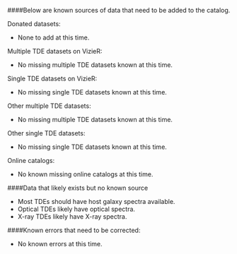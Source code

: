 ####Below are known sources of data that need to be added to the catalog. 

Donated datasets:
* None to add at this time.

Multiple TDE datasets on VizieR:
* No missing multiple TDE datasets known at this time.

Single TDE datasets on VizieR:
* No missing single TDE datasets known at this time.

Other multiple TDE datasets:
* No missing multiple TDE datasets known at this time.

Other single TDE datasets:
* No missing single TDE datasets known at this time.

Online catalogs:
* No known missing online catalogs at this time.

####Data that likely exists but no known source
* Most TDEs should have host galaxy spectra available.
* Optical TDEs likely have optical spectra.
* X-ray TDEs likely have X-ray spectra.

####Known errors that need to be corrected:
* No known errors at this time.
